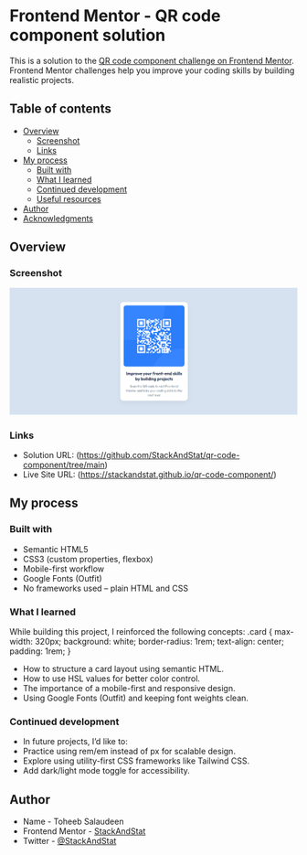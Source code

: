 # Frontend Mentor - QR code component solution

This is a solution to the [QR code component challenge on Frontend Mentor](https://www.frontendmentor.io/challenges/qr-code-component-iux_sIO_H). Frontend Mentor challenges help you improve your coding skills by building realistic projects.

## Table of contents

- [Overview](#overview)
  - [Screenshot](#screenshot)
  - [Links](#links)
- [My process](#my-process)
  - [Built with](#built-with)
  - [What I learned](#what-i-learned)
  - [Continued development](#continued-development)
  - [Useful resources](#useful-resources)
- [Author](#author)
- [Acknowledgments](#acknowledgments)

## Overview

### Screenshot

![](./images/qr-code.png)

### Links

- Solution URL: (https://github.com/StackAndStat/qr-code-component/tree/main)
- Live Site URL: (https://stackandstat.github.io/qr-code-component/)

## My process

### Built with

- Semantic HTML5
- CSS3 (custom properties, flexbox)
- Mobile-first workflow
- Google Fonts (Outfit)
- No frameworks used – plain HTML and CSS

### What I learned

While building this project, I reinforced the following concepts:
.card {
max-width: 320px;
background: white;
border-radius: 1rem;
text-align: center;
padding: 1rem;
}

- How to structure a card layout using semantic HTML.
- How to use HSL values for better color control.
- The importance of a mobile-first and responsive design.
- Using Google Fonts (Outfit) and keeping font weights clean.

### Continued development

- In future projects, I’d like to:
- Practice using rem/em instead of px for scalable design.
- Explore using utility-first CSS frameworks like Tailwind CSS.
- Add dark/light mode toggle for accessibility.

## Author

- Name - Toheeb Salaudeen
- Frontend Mentor - [StackAndStat](https://www.frontendmentor.io/profile/Roiwhiz)
- Twitter - [@StackAndStat](https://x.com/StackAndStat)
